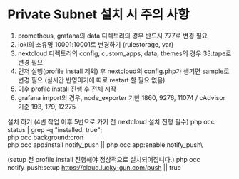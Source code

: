 # Private Subnet 설치 시 주의 사항

1. prometheus, grafana의 data 디렉토리의 경우 반드시 777로 변경 필요
2. loki의 소유명 10001:10001로 변경하기 (rulestorage, var)
3. nextcloud 디렉토리의 config, custom_apps, data, themes의 경우 33:tape로 변경 필요
4. 먼저 실행(profile install 제외) 후 nextcloud의 config.php가 생기면 sample로 변경 필요 (실시간 반영이기에 따로 restart 할 필요 없음)
5. 이후 profile install 진행 후 전체 시작
6. grafana import의 경우, node_exporter 기반 1860, 9276, 11074 / cAdvisor 기준 193, 179, 12275

설치 하기 (4번 작업 이후 5번으로 가기 전 nextcloud 설치 진행 필수)
php occ status | grep -q "installed: true";\
php occ background:cron\
php occ app:install notify_push || php occ app:enable notify_push\

(setup 전 profile install 진행해야 정상적으로 설치되어집니다.)
php occ notify_push:setup https://cloud.lucky-gun.com/push || true
